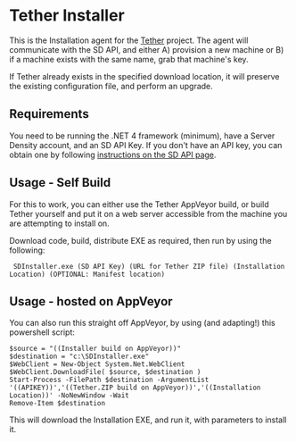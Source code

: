 # Tether Installer
This is the Installation agent for the [Tether](github.com/surgicalcoder/tether) project. The agent will communicate with the SD API, and either A) provision a new machine or B) if a machine exists with the same name, grab that machine's key.

If Tether already exists in the specified download location, it will preserve the existing configuration file, and perform an upgrade.

## Requirements

You need to be running the .NET 4 framework (minimum), have a Server Density account, and an SD API Key. If you don't have an API key, you can obtain one by following [instructions on the SD API page](https://apidocs.serverdensity.com/#authentication). 

## Usage - Self Build

For this to work, you can either use the Tether AppVeyor build, or build Tether yourself and put it on a web server accessible  from the machine you are attempting to install on.

Download code, build, distribute EXE as required, then run by using the following:

     SDInstaller.exe (SD API Key) (URL for Tether ZIP file) (Installation Location) (OPTIONAL: Manifest location)

## Usage - hosted on AppVeyor

You can also run this straight off AppVeyor, by using (and adapting!) this powershell script:

    $source = "((Installer build on AppVeyor))" 
    $destination = "c:\SDInstaller.exe"
    $WebClient = New-Object System.Net.WebClient
    $WebClient.DownloadFile( $source, $destination )
    Start-Process -FilePath $destination -ArgumentList '((APIKEY))','((Tether.ZIP build on AppVeyor))','((Installation Location))' -NoNewWindow -Wait
    Remove-Item $destination

This will download the Installation EXE, and run it, with parameters to install it.
